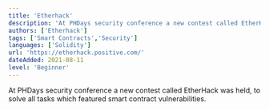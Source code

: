 ```yaml
---
title: 'Etherhack'
description: 'At PHDays security conference a new contest called EtherHack was held, to solve all tasks which featured smart contract vulnerabilities.'
authors: ['Etherhack']
tags: ['Smart Contracts','Security']
languages: ['Solidity']
url: 'https://etherhack.positive.com/'
dateAdded: 2021-08-11
level: 'Beginner'
---
```


At PHDays security conference a new contest called EtherHack was held, to solve all tasks which featured smart contract vulnerabilities.